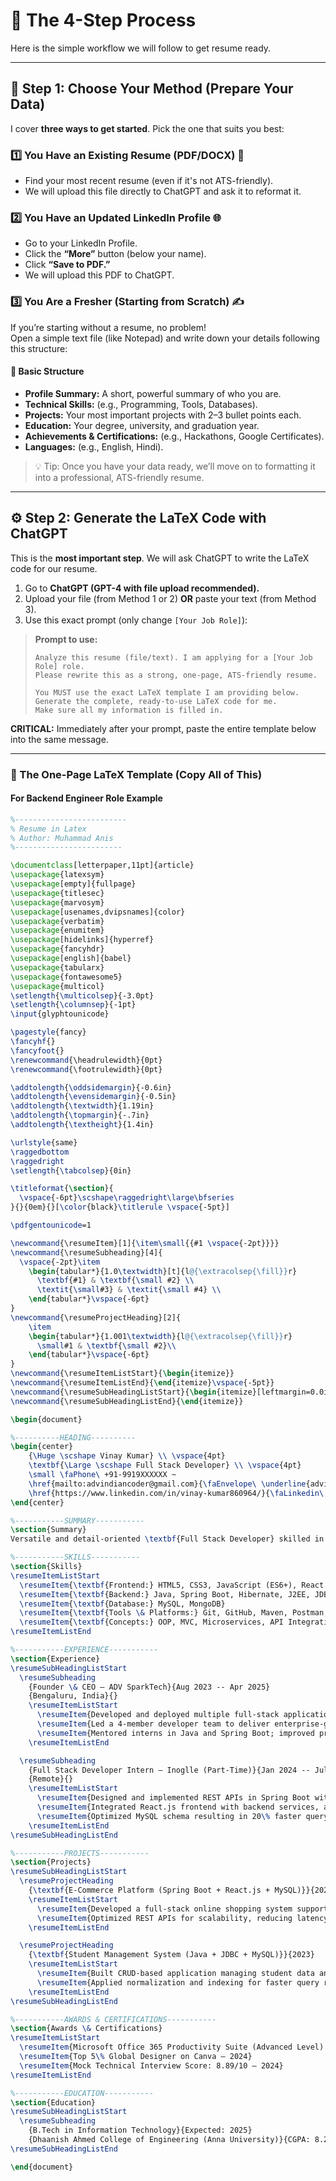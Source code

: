 # 🚀 The 4-Step Process

Here is the simple workflow we will follow to get resume ready.

---

## 🧩 Step 1: Choose Your Method (Prepare Your Data)

I cover **three ways to get started**. Pick the one that suits you best:

### 1️⃣ You Have an Existing Resume (PDF/DOCX) 📄
- Find your most recent resume (even if it's not ATS-friendly).  
- We will upload this file directly to ChatGPT and ask it to reformat it.

### 2️⃣ You Have an Updated LinkedIn Profile 🌐
- Go to your LinkedIn Profile.  
- Click the **“More”** button (below your name).  
- Click **“Save to PDF.”**  
- We will upload this PDF to ChatGPT.

### 3️⃣ You Are a Fresher (Starting from Scratch) ✍️
If you’re starting without a resume, no problem!  
Open a simple text file (like Notepad) and write down your details following this structure:

#### 🧾 Basic Structure
- **Profile Summary:** A short, powerful summary of who you are.  
- **Technical Skills:** (e.g., Programming, Tools, Databases).  
- **Projects:** Your most important projects with 2–3 bullet points each.  
- **Education:** Your degree, university, and graduation year.  
- **Achievements & Certifications:** (e.g., Hackathons, Google Certificates).  
- **Languages:** (e.g., English, Hindi).

> 💡 Tip: Once you have your data ready, we’ll move on to formatting it into a professional, ATS-friendly resume.

---

## ⚙️ Step 2: Generate the LaTeX Code with ChatGPT

This is the **most important step**. We will ask ChatGPT to write the LaTeX code for our resume.

1. Go to **ChatGPT (GPT-4 with file upload recommended).**  
2. Upload your file (from Method 1 or 2) **OR** paste your text (from Method 3).  
3. Use this exact prompt (only change `[Your Job Role]`):

> **Prompt to use:**
> ```
> Analyze this resume (file/text). I am applying for a [Your Job Role] role.  
> Please rewrite this as a strong, one-page, ATS-friendly resume.  
>
> You MUST use the exact LaTeX template I am providing below.  
> Generate the complete, ready-to-use LaTeX code for me.  
> Make sure all my information is filled in.
> ```

**CRITICAL:** Immediately after your prompt, paste the entire template below into the same message.

---

### 🧱 The One-Page LaTeX Template (Copy All of This)

#### For Backend Engineer Role Example

```latex
%-------------------------
% Resume in Latex
% Author: Muhammad Anis
%------------------------

\documentclass[letterpaper,11pt]{article}
\usepackage{latexsym}
\usepackage[empty]{fullpage}
\usepackage{titlesec}
\usepackage{marvosym}
\usepackage[usenames,dvipsnames]{color}
\usepackage{verbatim}
\usepackage{enumitem}
\usepackage[hidelinks]{hyperref}
\usepackage{fancyhdr}
\usepackage[english]{babel}
\usepackage{tabularx}
\usepackage{fontawesome5}
\usepackage{multicol}
\setlength{\multicolsep}{-3.0pt}
\setlength{\columnsep}{-1pt}
\input{glyphtounicode}

\pagestyle{fancy}
\fancyhf{}
\fancyfoot{}
\renewcommand{\headrulewidth}{0pt}
\renewcommand{\footrulewidth}{0pt}

\addtolength{\oddsidemargin}{-0.6in}
\addtolength{\evensidemargin}{-0.5in}
\addtolength{\textwidth}{1.19in}
\addtolength{\topmargin}{-.7in}
\addtolength{\textheight}{1.4in}

\urlstyle{same}
\raggedbottom
\raggedright
\setlength{\tabcolsep}{0in}

\titleformat{\section}{
  \vspace{-6pt}\scshape\raggedright\large\bfseries
}{}{0em}{}[\color{black}\titlerule \vspace{-5pt}]

\pdfgentounicode=1

\newcommand{\resumeItem}[1]{\item\small{{#1 \vspace{-2pt}}}}
\newcommand{\resumeSubheading}[4]{
  \vspace{-2pt}\item
    \begin{tabular*}{1.0\textwidth}[t]{l@{\extracolsep{\fill}}r}
      \textbf{#1} & \textbf{\small #2} \\
      \textit{\small#3} & \textit{\small #4} \\
    \end{tabular*}\vspace{-6pt}
}
\newcommand{\resumeProjectHeading}[2]{
    \item
    \begin{tabular*}{1.001\textwidth}{l@{\extracolsep{\fill}}r}
      \small#1 & \textbf{\small #2}\\
    \end{tabular*}\vspace{-6pt}
}
\newcommand{\resumeItemListStart}{\begin{itemize}}
\newcommand{\resumeItemListEnd}{\end{itemize}\vspace{-5pt}}
\newcommand{\resumeSubHeadingListStart}{\begin{itemize}[leftmargin=0.0in, label={}]}
\newcommand{\resumeSubHeadingListEnd}{\end{itemize}}

\begin{document}

%----------HEADING----------
\begin{center}
    {\Huge \scshape Vinay Kumar} \\ \vspace{4pt}
    \textbf{\Large \scshape Full Stack Developer} \\ \vspace{4pt}
    \small \faPhone\ +91-9919XXXXXX ~ 
    \href{mailto:advindiancoder@gmail.com}{\faEnvelope\ \underline{advindiancoder@gmail.com}} ~ 
    \href{https://www.linkedin.com/in/vinay-kumar860964/}{\faLinkedin\ \underline{linkedin.com/in/vinay-kumar860964}} 
\end{center}

%-----------SUMMARY-----------
\section{Summary}
Versatile and detail-oriented \textbf{Full Stack Developer} skilled in designing and deploying end-to-end web applications using Java, Spring Boot, React.js, and MySQL. Demonstrated expertise in RESTful API development, performance tuning, and scalable architecture. Passionate about clean code, open-source collaboration, and mentoring budding developers through technical content creation.

%-----------SKILLS-----------
\section{Skills}
\resumeItemListStart
  \resumeItem{\textbf{Frontend:} HTML5, CSS3, JavaScript (ES6+), React.js, Bootstrap, Tailwind CSS}
  \resumeItem{\textbf{Backend:} Java, Spring Boot, Hibernate, J2EE, JDBC, Servlets, REST API}
  \resumeItem{\textbf{Database:} MySQL, MongoDB}
  \resumeItem{\textbf{Tools \& Platforms:} Git, GitHub, Maven, Postman, Docker, IntelliJ IDEA, VS Code}
  \resumeItem{\textbf{Concepts:} OOP, MVC, Microservices, API Integration, Agile Development}
\resumeItemListEnd

%-----------EXPERIENCE-----------
\section{Experience}
\resumeSubHeadingListStart
  \resumeSubheading
    {Founder \& CEO — ADV SparkTech}{Aug 2023 -- Apr 2025}
    {Bengaluru, India}{}
    \resumeItemListStart
      \resumeItem{Developed and deployed multiple full-stack applications integrating REST APIs with MySQL databases.}
      \resumeItem{Led a 4-member developer team to deliver enterprise-grade projects with 35\% improved delivery speed.}
      \resumeItem{Mentored interns in Java and Spring Boot; improved project quality through peer code reviews.}
    \resumeItemListEnd

  \resumeSubheading
    {Full Stack Developer Intern — Inoglle (Part-Time)}{Jan 2024 -- Jul 2024}
    {Remote}{}
    \resumeItemListStart
      \resumeItem{Designed and implemented REST APIs in Spring Boot with JWT authentication and role-based access.}
      \resumeItem{Integrated React.js frontend with backend services, achieving 97\% uptime and responsive UX.}
      \resumeItem{Optimized MySQL schema resulting in 20\% faster query performance.}
    \resumeItemListEnd
\resumeSubHeadingListEnd

%-----------PROJECTS-----------
\section{Projects}
\resumeSubHeadingListStart
  \resumeProjectHeading
    {\textbf{E-Commerce Platform (Spring Boot + React.js + MySQL)}}{2024}
    \resumeItemListStart
      \resumeItem{Developed a full-stack online shopping system supporting user authentication, cart management, and secure payments.}
      \resumeItem{Optimized REST APIs for scalability, reducing latency by 25\%.}
    \resumeItemListEnd

  \resumeProjectHeading
    {\textbf{Student Management System (Java + JDBC + MySQL)}}{2023}
    \resumeItemListStart
      \resumeItem{Built CRUD-based application managing student data and grades with secure authentication.}
      \resumeItem{Applied normalization and indexing for faster query retrieval.}
    \resumeItemListEnd
\resumeSubHeadingListEnd

%-----------AWARDS & CERTIFICATIONS-----------
\section{Awards \& Certifications}
\resumeItemListStart
  \resumeItem{Microsoft Office 365 Productivity Suite (Advanced Level) — Naan Mudhalvan, 2022}
  \resumeItem{Top 5\% Global Designer on Canva — 2024}
  \resumeItem{Mock Technical Interview Score: 8.89/10 — 2024}
\resumeItemListEnd

%-----------EDUCATION-----------
\section{Education}
\resumeSubHeadingListStart
  \resumeSubheading
    {B.Tech in Information Technology}{Expected: 2025}
    {Dhaanish Ahmed College of Engineering (Anna University)}{CGPA: 8.2 / 10}
\resumeSubHeadingListEnd

\end{document}
